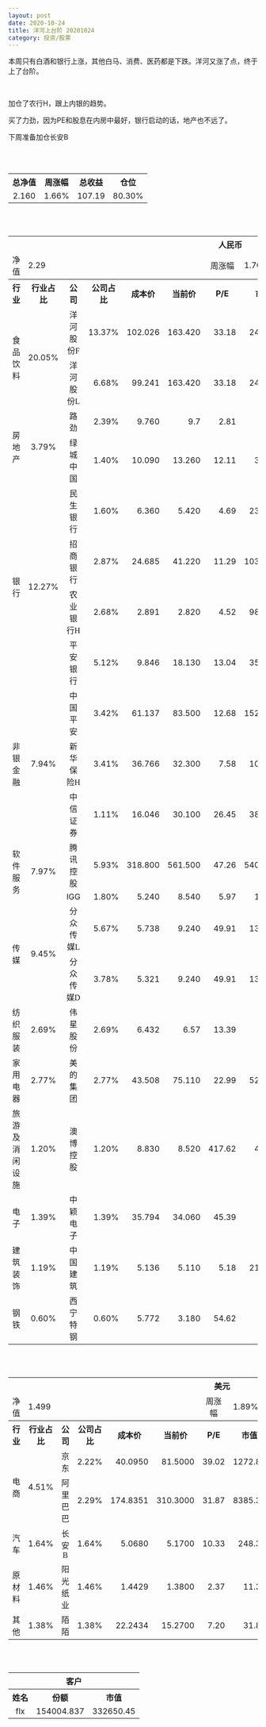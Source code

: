 ```yaml
---
layout: post
date: 2020-10-24
title: 洋河上台阶 20201024
category: 投资/股票
---
```


本周只有白酒和银行上涨，其他白马、消费、医药都是下跌。洋河又涨了点，终于上了台阶。


<br/>


加仓了农行H，跟上内银的趋势。

买了力劲，因为PE和股息在内房中最好，银行启动的话，地产也不远了。

下周准备加仓长安B

<br/>
<br/>

<table cellspacing="0" border="0">
	<tr>
		<th height="21" align="center"><font face="Noto Sans CJK SC Regular">总净值</font></th>
		<th align="center"><font face="Noto Sans CJK SC Regular">周涨幅</font></th>
		<th align="center"><font face="Noto Sans CJK SC Regular">总收益</font></th>
		<th align="center"><font face="Noto Sans CJK SC Regular">仓位</font></th>
	</tr>
	<tr>
		<td height="17" align="center" sdval="2.16" sdnum="1033;0;0.000">2.160</td>
		<td align="center" sdval="0.0166" sdnum="1033;0;0.00%">1.66%</td>
		<td align="center" sdval="107.19" sdnum="1033;0;0.00">107.19</td>
		<td align="center" sdval="0.803" sdnum="1033;0;0.00%">80.30%</td>
	</tr>
</table>
<br />
<br />
<table>
	<tr>
		<th colspan="12"  height="21" align="center" valign="middle"><font face="Noto Sans CJK SC Regular">人民币</font></th>
		</tr>
	<tr>
		<td height="17" align="center"><font face="Noto Sans CJK SC Regular">净值</font></td>
		<td colspan="5"  align="left" valign="middle" sdval="2.29" sdnum="1033;">2.29</td>
		<td align="center"><font face="Noto Sans CJK SC Regular">周涨幅</font></td>
		<td colspan="5"  align="left" valign="middle" sdval="0.017" sdnum="1033;0;0.00%">1.70%</td>
		</tr>
	<tr>
		<th height="21" align="center" valign="middle"><font face="Noto Sans CJK SC Regular">行业</font></th>
		<th align="center" valign="middle"><font face="Noto Sans CJK SC Regular">行业占比</font></th>
		<th align="center"><font face="Noto Sans CJK SC Regular">公司</font></th>
		<th align="center"><font face="Noto Sans CJK SC Regular">公司占比</font></th>
		<th align="center"><font face="Noto Sans CJK SC Regular">成本价</font></th>
		<th align="center"><font face="Noto Sans CJK SC Regular">当前价</font></th>
		<th align="center">P/E</th>
		<th align="center"><font face="Noto Sans CJK SC Regular">市值</font></th>
		<th align="center"><font face="Noto Sans CJK SC Regular">总涨幅</font></th>
		<th align="left"><font face="Noto Sans CJK SC Regular">下一阶梯</font></th>
		<th align="left"><font face="Noto Sans CJK SC Regular">浮动止损价</font></th>
		<th align="center"><font face="Noto Sans CJK SC Regular">止损价</font></th>
	</tr>
	<tr>
		<td rowspan="2"  height="42" align="center" valign="middle"><font face="Noto Sans CJK SC Regular">食品饮料</font></td>
		<td rowspan="2"  align="center" valign="middle" sdval="0.2005" sdnum="1033;0;0.00%">20.05%</td>
		<td align="center"><font face="Noto Sans CJK SC Regular">洋河股份F</font></td>
		<td align="right" sdval="0.1337" sdnum="1033;0;0.00%">13.37%</td>
		<td align="right" sdval="102.026" sdnum="1033;0;0.000">102.026</td>
		<td align="right" sdval="163.42" sdnum="1033;0;0.000">163.420</td>
		<td align="right" sdval="33.18" sdnum="1033;0;0.00">33.18</td>
		<td align="right" sdval="2462" sdnum="1033;0;0.00">2462.00</td>
		<td align="right" bgcolor="#FFCCCC" sdval="0.600348573892929" sdnum="1033;0;0.00%"><font color="#CC0000">60.03%</font></td>
		<td align="right" bgcolor="#CCFFCC" sdval="199.26953125" sdnum="1033;0;0.000"><font color="#006600">199.270</font></td>
		<td align="right" bgcolor="#FFCCCC" sdval="146.662375" sdnum="1033;0;0.000"><font color="#CC0000">146.662</font></td>
		<td align="right" bgcolor="#FFCCCC" sdval="146.662" sdnum="1033;0;0.000"><font color="#CC0000">146.662</font></td>
	</tr>
	<tr>
		<td align="center"><font face="Noto Sans CJK SC Regular">洋河股份L</font></td>
		<td align="right" sdval="0.0668" sdnum="1033;0;0.00%">6.68%</td>
		<td align="right" sdval="99.241" sdnum="1033;0;0.000">99.241</td>
		<td align="right" sdval="163.42" sdnum="1033;0;0.000">163.420</td>
		<td align="right" sdval="33.18" sdnum="1033;0;0.00">33.18</td>
		<td align="right" sdval="2462" sdnum="1033;0;0.00">2462.00</td>
		<td align="right" bgcolor="#FFCCCC" sdval="0.645298441168469" sdnum="1033;0;0.00%"><font color="#CC0000">64.53%</font></td>
		<td align="right" bgcolor="#CCFFCC" sdval="193.830078125" sdnum="1033;0;0.000"><font color="#006600">193.830</font></td>
		<td align="right" bgcolor="#FFCCCC" sdval="142.6589375" sdnum="1033;0;0.000"><font color="#CC0000">142.659</font></td>
		<td align="right" bgcolor="#FFCCCC" sdval="142.659" sdnum="1033;0;0.000"><font color="#CC0000">142.659</font></td>
	</tr>
	<tr>
		<td rowspan="2"  height="34" align="center" valign="middle"><font face="Noto Sans CJK SC Regular">房地产</font></td>
		<td rowspan="2"  align="center" valign="middle" sdval="0.0379" sdnum="1033;0;0.00%">3.79%</td>
		<td align="center"><font face="Noto Sans CJK SC Regular">路劲</font></td>
		<td align="right" sdval="0.0239" sdnum="1033;0;0.00%">2.39%</td>
		<td align="right" sdval="9.76" sdnum="1033;0;0.000">9.760</td>
		<td align="right" sdval="9.7" sdnum="1033;">9.7</td>
		<td align="right" sdval="2.81" sdnum="1033;0;0.00">2.81</td>
		<td align="right" sdval="72.69" sdnum="1033;0;0.00">72.69</td>
		<td align="right" bgcolor="#CCFFCC" sdval="-0.00754754098360666" sdnum="1033;0;0.00%"><font color="#006600">-0.75%</font></td>
		<td align="right" sdval="12.2" sdnum="1033;0;0.000">12.200</td>
		<td align="right" sdval="0" sdnum="1033;0;0.000">0.000</td>
		<td align="right" sdval="0" sdnum="1033;0;0.000">0.000</td>
	</tr>
	<tr>
		<td align="center"><font face="Noto Sans CJK SC Regular">绿城中国</font></td>
		<td align="right" sdval="0.014" sdnum="1033;0;0.00%">1.40%</td>
		<td align="right" sdval="10.09" sdnum="1033;0;0.000">10.090</td>
		<td align="right" sdval="13.26" sdnum="1033;0;0.000">13.260</td>
		<td align="right" sdval="12.11" sdnum="1033;0;0.00">12.11</td>
		<td align="right" sdval="330.7" sdnum="1033;0;0.00">330.70</td>
		<td align="right" bgcolor="#FFCCCC" sdval="0.312772447968285" sdnum="1033;0;0.00%"><font color="#CC0000">31.28%</font></td>
		<td align="right" bgcolor="#CCFFCC" sdval="15.765625" sdnum="1033;0;0.000"><font color="#006600">15.766</font></td>
		<td align="right" bgcolor="#FFCCCC" sdval="11.6035" sdnum="1033;0;0.000"><font color="#CC0000">11.604</font></td>
		<td align="right" bgcolor="#FFCCCC" sdval="11.604" sdnum="1033;0;0.000"><font color="#CC0000">11.604</font></td>
	</tr>
	<tr>
		<td rowspan="4"  height="72" align="center" valign="middle"><font face="Noto Sans CJK SC Regular">银行</font></td>
		<td rowspan="4"  align="center" valign="middle" sdval="0.1227" sdnum="1033;0;0.00%">12.27%</td>
		<td align="center"><font face="Noto Sans CJK SC Regular">民生银行</font></td>
		<td align="right" sdval="0.016" sdnum="1033;0;0.00%">1.60%</td>
		<td align="right" sdval="6.36" sdnum="1033;0;0.000">6.360</td>
		<td align="right" sdval="5.42" sdnum="1033;0;0.000">5.420</td>
		<td align="right" sdval="4.69" sdnum="1033;0;0.00">4.69</td>
		<td align="right" sdval="2373" sdnum="1033;0;0.00">2373.00</td>
		<td align="right" bgcolor="#CCFFCC" sdval="-0.149198742138365" sdnum="1033;0;0.00%"><font color="#006600">-14.92%</font></td>
		<td align="right" sdval="7.95" sdnum="1033;0;0.000">7.950</td>
		<td align="right" sdval="0" sdnum="1033;0;0.000">0.000</td>
		<td align="right" sdval="0" sdnum="1033;0;0.000">0.000</td>
	</tr>
	<tr>
		<td align="center"><font face="Noto Sans CJK SC Regular">招商银行</font></td>
		<td align="right" sdval="0.0287" sdnum="1033;0;0.00%">2.87%</td>
		<td align="right" sdval="24.685" sdnum="1033;0;0.000">24.685</td>
		<td align="right" sdval="41.22" sdnum="1033;0;0.000">41.220</td>
		<td align="right" sdval="11.29" sdnum="1033;0;0.00">11.29</td>
		<td align="right" sdval="10300" sdnum="1033;0;0.00">10300.00</td>
		<td align="right" bgcolor="#FFCCCC" sdval="0.668439983795827" sdnum="1033;0;0.00%"><font color="#CC0000">66.84%</font></td>
		<td align="right" bgcolor="#CCFFCC" sdval="48.212890625" sdnum="1033;0;0.000"><font color="#006600">48.213</font></td>
		<td align="right" bgcolor="#FFCCCC" sdval="35.4846875" sdnum="1033;0;0.000"><font color="#CC0000">35.485</font></td>
		<td align="right" bgcolor="#FFCCCC" sdval="35.485" sdnum="1033;0;0.000"><font color="#CC0000">35.485</font></td>
	</tr>
	<tr>
		<td align="center"><font face="Noto Sans CJK SC Regular">农业银行H</font></td>
		<td align="right" sdval="0.0268" sdnum="1033;0;0.00%">2.68%</td>
		<td align="right" sdval="2.891" sdnum="1033;0;0.000">2.891</td>
		<td align="right" sdval="2.82" sdnum="1033;0;0.000">2.820</td>
		<td align="right" sdval="4.52" sdnum="1033;0;0.00">4.52</td>
		<td align="right" sdval="9869.5" sdnum="1033;0;0.00">9869.50</td>
		<td align="right" bgcolor="#CCFFCC" sdval="-0.0259589761328259" sdnum="1033;0;0.00%"><font color="#006600">-2.60%</font></td>
		<td align="right" sdval="3.61375" sdnum="1033;0;0.000">3.614</td>
		<td align="right" sdval="0" sdnum="1033;0;0.000">0.000</td>
		<td align="right" sdval="0" sdnum="1033;0;0.000">0.000</td>
	</tr>
	<tr>
		<td align="center"><font face="Noto Sans CJK SC Regular">平安银行</font></td>
		<td align="right" sdval="0.0512" sdnum="1033;0;0.00%">5.12%</td>
		<td align="right" sdval="9.846" sdnum="1033;0;0.000">9.846</td>
		<td align="right" sdval="18.13" sdnum="1033;0;0.000">18.130</td>
		<td align="right" sdval="13.04" sdnum="1033;0;0.00">13.04</td>
		<td align="right" sdval="3518" sdnum="1033;0;0.00">3518.00</td>
		<td align="right" bgcolor="#FFCCCC" sdval="0.839956896201503" sdnum="1033;0;0.00%"><font color="#CC0000">84.00%</font></td>
		<td align="right" bgcolor="#CCFFCC" sdval="19.23046875" sdnum="1033;0;0.000"><font color="#006600">19.230</font></td>
		<td align="right" bgcolor="#FFCCCC" sdval="14.153625" sdnum="1033;0;0.000"><font color="#CC0000">14.154</font></td>
		<td align="right" bgcolor="#FFCCCC" sdval="14.154" sdnum="1033;0;0.000"><font color="#CC0000">14.154</font></td>
	</tr>
	<tr>
		<td rowspan="3"  height="52" align="center" valign="middle"><font face="Noto Sans CJK SC Regular">非银金融</font></td>
		<td rowspan="3"  align="center" valign="middle" sdval="0.0794" sdnum="1033;0;0.00%">7.94%</td>
		<td align="center"><font face="Noto Sans CJK SC Regular">中国平安</font></td>
		<td align="right" sdval="0.0342" sdnum="1033;0;0.00%">3.42%</td>
		<td align="right" sdval="61.137" sdnum="1033;0;0.000">61.137</td>
		<td align="right" sdval="83.5" sdnum="1033;0;0.000">83.500</td>
		<td align="right" sdval="12.68" sdnum="1033;0;0.00">12.68</td>
		<td align="right" sdval="15200" sdnum="1033;0;0.00">15200.00</td>
		<td align="right" bgcolor="#FFCCCC" sdval="0.364385040155716" sdnum="1033;0;0.00%"><font color="#CC0000">36.44%</font></td>
		<td align="right" bgcolor="#CCFFCC" sdval="95.5265625" sdnum="1033;0;0.000"><font color="#006600">95.527</font></td>
		<td align="right" bgcolor="#FFCCCC" sdval="70.30755" sdnum="1033;0;0.000"><font color="#CC0000">70.308</font></td>
		<td align="right" bgcolor="#FFCCCC" sdval="70.308" sdnum="1033;0;0.000"><font color="#CC0000">70.308</font></td>
	</tr>
	<tr>
		<td align="center"><font face="Noto Sans CJK SC Regular">新华保险H</font></td>
		<td align="right" sdval="0.0341" sdnum="1033;0;0.00%">3.41%</td>
		<td align="right" sdval="36.766" sdnum="1033;0;0.000">36.766</td>
		<td align="right" sdval="32.3" sdnum="1033;0;0.000">32.300</td>
		<td align="right" sdval="7.58" sdnum="1033;0;0.00">7.58</td>
		<td align="right" sdval="1007.6" sdnum="1033;0;0.00">1007.60</td>
		<td align="right" bgcolor="#CCFFCC" sdval="-0.122870924223467" sdnum="1033;0;0.00%"><font color="#006600">-12.29%</font></td>
		<td align="right" sdval="45.9575" sdnum="1033;0;0.000">45.958</td>
		<td align="right" sdval="0" sdnum="1033;0;0.000">0.000</td>
		<td align="right" sdval="0" sdnum="1033;0;0.000">0.000</td>
	</tr>
	<tr>
		<td align="center"><font face="Noto Sans CJK SC Regular">中信证券</font></td>
		<td align="right" sdval="0.0111" sdnum="1033;0;0.00%">1.11%</td>
		<td align="right" sdval="16.046" sdnum="1033;0;0.000">16.046</td>
		<td align="right" sdval="30.1" sdnum="1033;0;0.000">30.100</td>
		<td align="right" sdval="26.45" sdnum="1033;0;0.00">26.45</td>
		<td align="right" sdval="3890" sdnum="1033;0;0.00">3890.00</td>
		<td align="right" bgcolor="#FFCCCC" sdval="0.874456911379783" sdnum="1033;0;0.00%"><font color="#CC0000">87.45%</font></td>
		<td align="right" bgcolor="#CCFFCC" sdval="31.33984375" sdnum="1033;0;0.000"><font color="#006600">31.340</font></td>
		<td align="right" bgcolor="#FFCCCC" sdval="23.066125" sdnum="1033;0;0.000"><font color="#CC0000">23.066</font></td>
		<td align="right" bgcolor="#FFCCCC" sdval="28.833" sdnum="1033;0;0.000"><font color="#CC0000">28.833</font></td>
	</tr>
	<tr>
		<td rowspan="2"  height="34" align="center" valign="middle"><font face="Noto Sans CJK SC Regular">软件服务</font></td>
		<td rowspan="2"  align="center" valign="middle" sdval="0.0797" sdnum="1033;0;0.00%">7.97%</td>
		<td align="center"><font face="Noto Sans CJK SC Regular">腾讯控股</font></td>
		<td align="right" sdval="0.0593" sdnum="1033;0;0.00%">5.93%</td>
		<td align="right" sdval="318.8" sdnum="1033;0;0.000">318.800</td>
		<td align="right" sdval="561.5" sdnum="1033;0;0.000">561.500</td>
		<td align="right" sdval="47.26" sdnum="1033;0;0.00">47.26</td>
		<td align="right" sdval="54000" sdnum="1033;0;0.00">54000.00</td>
		<td align="right" bgcolor="#FFCCCC" sdval="0.75989234629862" sdnum="1033;0;0.00%"><font color="#CC0000">75.99%</font></td>
		<td align="right" bgcolor="#CCFFCC" sdval="622.65625" sdnum="1033;0;0.000"><font color="#006600">622.656</font></td>
		<td align="right" bgcolor="#FFCCCC" sdval="458.275" sdnum="1033;0;0.000"><font color="#CC0000">458.275</font></td>
		<td align="right" bgcolor="#FFCCCC" sdval="458.275" sdnum="1033;0;0.000"><font color="#CC0000">458.275</font></td>
	</tr>
	<tr>
		<td align="center">IGG</td>
		<td align="right" sdval="0.018" sdnum="1033;0;0.00%">1.80%</td>
		<td align="right" sdval="5.24" sdnum="1033;0;0.000">5.240</td>
		<td align="right" sdval="8.54" sdnum="1033;0;0.000">8.540</td>
		<td align="right" sdval="5.97" sdnum="1033;0;0.00">5.97</td>
		<td align="right" sdval="105.2" sdnum="1033;0;0.00">105.20</td>
		<td align="right" bgcolor="#FFCCCC" sdval="0.628370992366412" sdnum="1033;0;0.00%"><font color="#CC0000">62.84%</font></td>
		<td align="right" bgcolor="#CCFFCC" sdval="10.234375" sdnum="1033;0;0.000"><font color="#006600">10.234</font></td>
		<td align="right" bgcolor="#FFCCCC" sdval="7.5325" sdnum="1033;0;0.000"><font color="#CC0000">7.533</font></td>
		<td align="right" bgcolor="#FFCCCC" sdval="8.257" sdnum="1033;0;0.000"><font color="#CC0000">8.257</font></td>
	</tr>
	<tr>
		<td rowspan="2"  height="42" align="center" valign="middle"><font face="Noto Sans CJK SC Regular">传媒</font></td>
		<td rowspan="2"  align="center" valign="middle" sdval="0.0945" sdnum="1033;0;0.00%">9.45%</td>
		<td align="center"><font face="Noto Sans CJK SC Regular">分众传媒L</font></td>
		<td align="right" sdval="0.0567" sdnum="1033;0;0.00%">5.67%</td>
		<td align="right" sdval="5.738" sdnum="1033;0;0.000">5.738</td>
		<td align="right" sdval="9.24" sdnum="1033;0;0.000">9.240</td>
		<td align="right" sdval="49.91" sdnum="1033;0;0.00">49.91</td>
		<td align="right" sdval="1356" sdnum="1033;0;0.00">1356.00</td>
		<td align="right" bgcolor="#FFCCCC" sdval="0.608917183687696" sdnum="1033;0;0.00%"><font color="#CC0000">60.89%</font></td>
		<td align="right" bgcolor="#CCFFCC" sdval="11.20703125" sdnum="1033;0;0.000"><font color="#006600">11.207</font></td>
		<td align="right" bgcolor="#FFCCCC" sdval="8.248375" sdnum="1033;0;0.000"><font color="#CC0000">8.248</font></td>
		<td align="right" bgcolor="#FFCCCC" sdval="8.248" sdnum="1033;0;0.000"><font color="#CC0000">8.248</font></td>
	</tr>
	<tr>
		<td align="center"><font face="Noto Sans CJK SC Regular">分众传媒D</font></td>
		<td align="right" sdval="0.0378" sdnum="1033;0;0.00%">3.78%</td>
		<td align="right" sdval="5.321" sdnum="1033;0;0.000">5.321</td>
		<td align="right" sdval="9.24" sdnum="1033;0;0.000">9.240</td>
		<td align="right" sdval="49.91" sdnum="1033;0;0.00">49.91</td>
		<td align="right" sdval="1356" sdnum="1033;0;0.00">1356.00</td>
		<td align="right" bgcolor="#FFCCCC" sdval="0.735115692538997" sdnum="1033;0;0.00%"><font color="#CC0000">73.51%</font></td>
		<td align="right" bgcolor="#CCFFCC" sdval="10.392578125" sdnum="1033;0;0.000"><font color="#006600">10.393</font></td>
		<td align="right" bgcolor="#FFCCCC" sdval="7.6489375" sdnum="1033;0;0.000"><font color="#CC0000">7.649</font></td>
		<td align="right" bgcolor="#FFCCCC" sdval="7.649" sdnum="1033;0;0.000"><font color="#CC0000">7.649</font></td>
	</tr>
	<tr>
		<td height="17" align="center" valign="middle"><font face="Noto Sans CJK SC Regular">纺织服装</font></td>
		<td align="center" valign="middle" sdval="0.0269" sdnum="1033;0;0.00%">2.69%</td>
		<td align="center"><font face="Noto Sans CJK SC Regular">伟星股份</font></td>
		<td align="right" sdval="0.0269" sdnum="1033;0;0.00%">2.69%</td>
		<td align="right" sdval="6.432" sdnum="1033;0;0.000">6.432</td>
		<td align="right" sdval="6.57" sdnum="1033;">6.57</td>
		<td align="right" sdval="13.39" sdnum="1033;0;0.00">13.39</td>
		<td align="right" sdval="49.8" sdnum="1033;0;0.00">49.80</td>
		<td align="right" bgcolor="#FFCCCC" sdval="0.0200552238805969" sdnum="1033;0;0.00%"><font color="#CC0000">2.01%</font></td>
		<td align="right" sdval="8.04" sdnum="1033;0;0.000">8.040</td>
		<td align="right" sdval="0" sdnum="1033;0;0.000">0.000</td>
		<td align="right" sdval="0" sdnum="1033;0;0.000">0.000</td>
	</tr>
	<tr>
		<td height="17" align="center" valign="middle"><font face="Noto Sans CJK SC Regular">家用电器</font></td>
		<td align="center" valign="middle" sdval="0.0277" sdnum="1033;0;0.00%">2.77%</td>
		<td align="center"><font face="Noto Sans CJK SC Regular">美的集团</font></td>
		<td align="right" sdval="0.0277" sdnum="1033;0;0.00%">2.77%</td>
		<td align="right" sdval="43.508" sdnum="1033;0;0.000">43.508</td>
		<td align="right" sdval="75.11" sdnum="1033;0;0.000">75.110</td>
		<td align="right" sdval="22.99" sdnum="1033;0;0.00">22.99</td>
		<td align="right" sdval="5277" sdnum="1033;0;0.00">5277.00</td>
		<td align="right" bgcolor="#FFCCCC" sdval="0.724949177162821" sdnum="1033;0;0.00%"><font color="#CC0000">72.49%</font></td>
		<td align="right" bgcolor="#CCFFCC" sdval="84.9765625" sdnum="1033;0;0.000"><font color="#006600">84.977</font></td>
		<td align="right" bgcolor="#FFCCCC" sdval="62.54275" sdnum="1033;0;0.000"><font color="#CC0000">62.543</font></td>
		<td align="right" bgcolor="#FFCCCC" sdval="62.543" sdnum="1033;0;0.000"><font color="#CC0000">62.543</font></td>
	</tr>
	<tr>
		<td height="17" align="center" valign="middle"><font face="Noto Sans CJK SC Regular">旅游及消闲设施</font></td>
		<td align="center" valign="middle" sdval="0.012" sdnum="1033;0;0.00%">1.20%</td>
		<td align="center"><font face="Noto Sans CJK SC Regular">澳博控股</font></td>
		<td align="right" sdval="0.012" sdnum="1033;0;0.00%">1.20%</td>
		<td align="right" sdval="8.83" sdnum="1033;0;0.000">8.830</td>
		<td align="right" sdval="8.52" sdnum="1033;0;0.000">8.520</td>
		<td align="right" sdval="417.62" sdnum="1033;0;0.00">417.62</td>
		<td align="right" sdval="483.6" sdnum="1033;0;0.00">483.60</td>
		<td align="right" bgcolor="#CCFFCC" sdval="-0.0365075877689696" sdnum="1033;0;0.00%"><font color="#006600">-3.65%</font></td>
		<td align="right" sdval="11.0375" sdnum="1033;0;0.000">11.038</td>
		<td align="right" sdval="0" sdnum="1033;0;0.000">0.000</td>
		<td align="right" sdval="0" sdnum="1033;0;0.000">0.000</td>
	</tr>
	<tr>
		<td height="17" align="center" valign="middle"><font face="Noto Sans CJK SC Regular">电子</font></td>
		<td align="center" valign="middle" sdval="0.0139" sdnum="1033;0;0.00%">1.39%</td>
		<td align="center"><font face="Noto Sans CJK SC Regular">中颖电子</font></td>
		<td align="right" sdval="0.0139" sdnum="1033;0;0.00%">1.39%</td>
		<td align="right" sdval="35.794" sdnum="1033;0;0.000">35.794</td>
		<td align="right" sdval="34.06" sdnum="1033;0;0.000">34.060</td>
		<td align="right" sdval="45.39" sdnum="1033;0;0.00">45.39</td>
		<td align="right" sdval="95.17" sdnum="1033;0;0.00">95.17</td>
		<td align="right" bgcolor="#CCFFCC" sdval="-0.0498438732748504" sdnum="1033;0;0.00%"><font color="#006600">-4.98%</font></td>
		<td align="right" sdval="44.7425" sdnum="1033;0;0.000">44.743</td>
		<td align="right" sdval="0" sdnum="1033;0;0.000">0.000</td>
		<td align="right" sdval="0" sdnum="1033;0;0.000">0.000</td>
	</tr>
	<tr>
		<td height="17" align="center" valign="middle"><font face="Noto Sans CJK SC Regular">建筑装饰</font></td>
		<td align="center" valign="middle" sdval="0.0119" sdnum="1033;0;0.00%">1.19%</td>
		<td align="center"><font face="Noto Sans CJK SC Regular">中国建筑</font></td>
		<td align="right" sdval="0.0119" sdnum="1033;0;0.00%">1.19%</td>
		<td align="right" sdval="5.136" sdnum="1033;0;0.000">5.136</td>
		<td align="right" sdval="5.11" sdnum="1033;0;0.000">5.110</td>
		<td align="right" sdval="5.18" sdnum="1033;0;0.00">5.18</td>
		<td align="right" sdval="2144" sdnum="1033;0;0.00">2144.00</td>
		<td align="right" bgcolor="#CCFFCC" sdval="-0.00646230529595016" sdnum="1033;0;0.00%"><font color="#006600">-0.65%</font></td>
		<td align="right" sdval="6.42" sdnum="1033;0;0.000">6.420</td>
		<td align="right" sdval="0" sdnum="1033;0;0.000">0.000</td>
		<td align="right" sdval="0" sdnum="1033;0;0.000">0.000</td>
	</tr>
	<tr>
		<td height="17" align="center"><font face="Noto Sans CJK SC Regular">钢铁</font></td>
		<td align="center" valign="middle" sdval="0.006" sdnum="1033;0;0.00%">0.60%</td>
		<td align="center"><font face="Noto Sans CJK SC Regular">西宁特钢</font></td>
		<td align="right" sdval="0.006" sdnum="1033;0;0.00%">0.60%</td>
		<td align="right" sdval="5.772" sdnum="1033;0;0.000">5.772</td>
		<td align="right" sdval="3.18" sdnum="1033;0;0.000">3.180</td>
		<td align="right" sdval="54.62" sdnum="1033;0;0.00">54.62</td>
		<td align="right" sdval="33.23" sdnum="1033;0;0.00">33.23</td>
		<td align="right" bgcolor="#CCFFCC" sdval="-0.450464449064449" sdnum="1033;0;0.00%"><font color="#006600">-45.05%</font></td>
		<td align="right" sdval="7.215" sdnum="1033;0;0.000">7.215</td>
		<td align="right" sdval="0" sdnum="1033;0;0.000">0.000</td>
		<td align="right" sdval="0" sdnum="1033;0;0.000">0.000</td>
	</tr>
</table>
<br />
<br />
<table>
	<tr>
		<th colspan="12"  height="21" align="center" valign="middle"><font face="Noto Sans CJK SC Regular">美元</font></th>
		</tr>
	<tr>
		<td height="17" align="center"><font face="Noto Sans CJK SC Regular">净值</font></td>
		<td colspan="5"  align="left" valign="middle" sdval="1.499" sdnum="1033;">1.499</td>
		<td align="center"><font face="Noto Sans CJK SC Regular">周涨幅</font></td>
		<td colspan="5"  align="left" valign="middle" sdval="0.0189" sdnum="1033;0;0.00%">1.89%</td>
		</tr>
	<tr>
		<th height="22" align="center" valign="middle"><font face="Noto Sans CJK SC Regular">行业</font></th>
		<th align="center" valign="middle"><font face="Noto Sans CJK SC Regular">行业占比</font></th>
		<th align="center"><font face="Noto Sans CJK SC Regular">公司</font></th>
		<th align="center"><font face="Noto Sans CJK SC Regular">公司占比</font></th>
		<th align="center"><font face="Noto Sans CJK SC Regular">成本价</font></th>
		<th align="center"><font face="Noto Sans CJK SC Regular">当前价</font></th>
		<th align="center">P/E</th>
		<th align="center"><font face="Noto Sans CJK SC Regular">市值</font></th>
		<th align="center"><font face="Noto Sans CJK SC Regular">总涨幅</font></th>
		<th align="left"><font face="Noto Sans CJK SC Regular">下一阶梯</font></th>
		<th align="left"><font face="Noto Sans CJK SC Regular">浮动止损价</font></th>
		<th align="center"><font face="Noto Sans CJK SC Regular">止损价</font></th>
	</tr>
	<tr>
		<td rowspan="2"  height="34" align="center" valign="middle"><font face="Noto Sans CJK SC Regular">电商</font></td>
		<td rowspan="2"  align="center" valign="middle" sdval="0.0451" sdnum="1033;0;0.00%">4.51%</td>
		<td align="center" sdnum="1033;0;0.00%"><font face="Noto Sans CJK SC Regular">京东</font></td>
		<td align="right" sdval="0.0222" sdnum="1033;0;0.00%">2.22%</td>
		<td align="right" sdval="40.095" sdnum="1033;0;0.0000">40.0950</td>
		<td align="right" sdval="81.5" sdnum="1033;0;0.0000">81.5000</td>
		<td align="right" sdval="39.02" sdnum="1033;0;0.00">39.02</td>
		<td align="right" sdval="1272.89" sdnum="1033;0;0.00">1272.89</td>
		<td align="right" bgcolor="#FFCCCC" sdval="1.03127240304277" sdnum="1033;0;0.00%"><font color="#CC0000">103.13%</font></td>
		<td align="right" bgcolor="#CCFFCC" sdval="97.88818359375" sdnum="1033;0;0.000"><font color="#006600">97.888</font></td>
		<td align="right" bgcolor="#FFCCCC" sdval="72.045703125" sdnum="1033;0;0.000"><font color="#CC0000">72.046</font></td>
		<td align="right" bgcolor="#FFCCCC" sdval="72.046" sdnum="1033;0;0.000"><font color="#CC0000">72.046</font></td>
	</tr>
	<tr>
		<td align="center" sdnum="1033;0;0.00%"><font face="Noto Sans CJK SC Regular">阿里巴巴</font></td>
		<td align="right" sdval="0.0229" sdnum="1033;0;0.00%">2.29%</td>
		<td align="right" sdval="174.8351" sdnum="1033;0;0.0000">174.8351</td>
		<td align="right" sdval="310.3" sdnum="1033;0;0.0000">310.3000</td>
		<td align="right" sdval="31.87" sdnum="1033;0;0.00">31.87</td>
		<td align="right" sdval="8385.31" sdnum="1033;0;0.00">8385.31</td>
		<td align="right" bgcolor="#FFCCCC" sdval="0.773415240189184" sdnum="1033;0;0.00%"><font color="#CC0000">77.34%</font></td>
		<td align="right" bgcolor="#CCFFCC" sdval="341.4748046875" sdnum="1033;0;0.000"><font color="#006600">341.475</font></td>
		<td align="right" bgcolor="#FFCCCC" sdval="251.32545625" sdnum="1033;0;0.000"><font color="#CC0000">251.325</font></td>
		<td align="right" bgcolor="#FFCCCC" sdval="251.325" sdnum="1033;0;0.000"><font color="#CC0000">251.325</font></td>
	</tr>
	<tr>
		<td height="21" align="center" valign="middle"><font face="Noto Sans CJK SC Regular">汽车</font></td>
		<td align="center" sdval="0.0164" sdnum="1033;0;0.00%">1.64%</td>
		<td align="center" sdnum="1033;0;0.00%"><font face="Noto Sans CJK SC Regular">长安B</font></td>
		<td align="right" sdval="0.0164" sdnum="1033;0;0.00%">1.64%</td>
		<td align="right" sdval="5.068" sdnum="1033;0;0.0000">5.0680</td>
		<td align="right" sdval="5.17" sdnum="1033;0;0.0000">5.1700</td>
		<td align="right" sdval="10.33" sdnum="1033;0;0.00">10.33</td>
		<td align="right" sdval="248.3" sdnum="1033;0;0.00">248.30</td>
		<td align="right" bgcolor="#FFCCCC" sdval="0.0187262825572219" sdnum="1033;0;0.00%"><font color="#CC0000">1.87%</font></td>
		<td align="right" sdval="6.335" sdnum="1033;0;0.000">6.335</td>
		<td align="right" sdval="0" sdnum="1033;0;0.000">0.000</td>
		<td align="right" sdval="0" sdnum="1033;0;0.000">0.000</td>
	</tr>
	<tr>
		<td height="17" align="center"><font face="Noto Sans CJK SC Regular">原材料</font></td>
		<td align="center" sdval="0.0146" sdnum="1033;0;0.00%">1.46%</td>
		<td align="center" sdnum="1033;0;0.00%"><font face="Noto Sans CJK SC Regular">阳光纸业</font></td>
		<td align="right" sdval="0.0146" sdnum="1033;0;0.00%">1.46%</td>
		<td align="right" sdval="1.4429" sdnum="1033;0;0.0000">1.4429</td>
		<td align="right" sdval="1.38" sdnum="1033;0;0.0000">1.3800</td>
		<td align="right" sdval="2.37" sdnum="1033;0;0.00">2.37</td>
		<td align="right" sdval="11.31" sdnum="1033;0;0.00">11.31</td>
		<td align="right" bgcolor="#CCFFCC" sdval="-0.0449927645713496" sdnum="1033;0;0.00%"><font color="#006600">-4.50%</font></td>
		<td align="right" sdval="1.803625" sdnum="1033;0;0.000">1.804</td>
		<td align="right" sdval="0" sdnum="1033;0;0.000">0.000</td>
		<td align="right" sdval="0" sdnum="1033;0;0.000">0.000</td>
	</tr>
	<tr>
		<td height="17" align="center"><font face="Noto Sans CJK SC Regular">其他</font></td>
		<td align="center" sdval="0.0138" sdnum="1033;0;0.00%">1.38%</td>
		<td align="center" sdnum="1033;0;0.00%"><font face="Noto Sans CJK SC Regular">陌陌</font></td>
		<td align="right" sdval="0.0138" sdnum="1033;0;0.00%">1.38%</td>
		<td align="right" sdval="22.2434" sdnum="1033;0;0.0000">22.2434</td>
		<td align="right" sdval="15.27" sdnum="1033;0;0.0000">15.2700</td>
		<td align="right" sdval="7.2" sdnum="1033;0;0.00">7.20</td>
		<td align="right" sdval="31.8" sdnum="1033;0;0.00">31.80</td>
		<td align="right" bgcolor="#CCFFCC" sdval="-0.314904230468364" sdnum="1033;0;0.00%"><font color="#006600">-31.49%</font></td>
		<td align="right" sdval="27.80425" sdnum="1033;0;0.000">27.804</td>
		<td align="right" sdval="0" sdnum="1033;0;0.000">0.000</td>
		<td align="right" sdval="0" sdnum="1033;0;0.000">0.000</td>
	</tr>
</table>
<br />
<br />
<table>
	<tr>
		<th colspan="12"  height="21" align="center" valign="middle"><font face="Noto Sans CJK SC Regular">客户</font></th>
		</tr>
	<tr>
		<th height="22" align="center"><font face="Noto Sans CJK SC Regular">姓名</font></th>
		<th align="center"><font face="Noto Sans CJK SC Regular">份额</font></th>
		<th align="center"><font face="Noto Sans CJK SC Regular">市值</font></th>
	</tr>
	<tr>
		<td height="17" align="center">flx</td>
		<td align="center" sdval="154004.837" sdnum="1033;">154004.837</td>
		<td align="center" sdval="332650.44792" sdnum="1033;0;0.00">332650.45</td>
	</tr>
</table>
